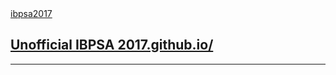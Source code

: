 <p style=margin:0;padding:0; ><a href="https://ibpsa2017.github.io/" target="_blank">ibpsa2017</a></p>



## [Unofficial IBPSA 2017.github.io/]( https://ibpsa2017.github.io/ )

<!--
#### [README / home page]( #README.md )
-->

***
